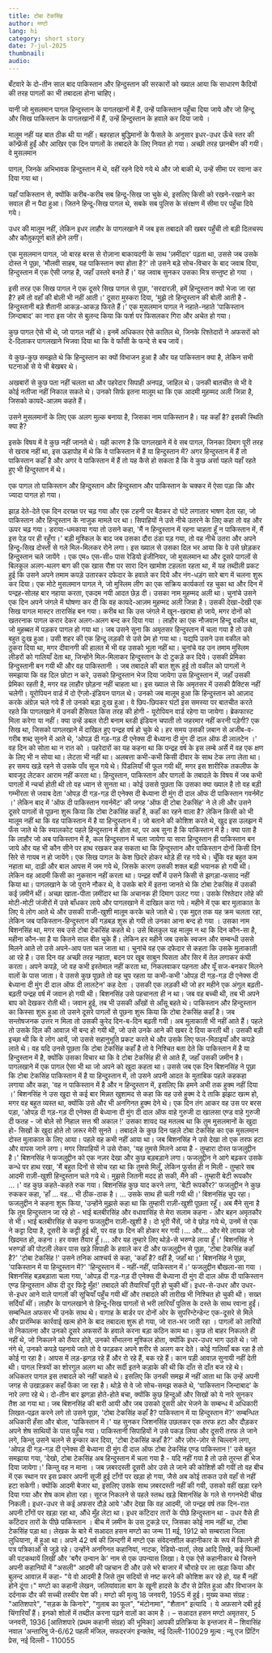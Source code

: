 ```yaml
---
title: टोबा टेकसिंह
author: मण्टो
lang: hi
category: short story
date: 7-jul-2025
thumbnail:
audio:
---
```


बँटवारे के दो-तीन साल बाद पाकिस्तान और हिन्दुस्तान की सरकारों को ख्याल
आया कि साधारण कैदियों की तरह पागलों का भी तबादला होना चाहिए।

यानी जो मुसलमान पागल हिन्दुस्तान के पागलखानों में हैं, उन्हें पाकिस्तान
पहुँचा दिया जाये और जो हिन्दू और सिख पाकिस्तान के पागलखानों में हैं,
उन्हें हिन्दुस्तान के हवाले कर दिया जाये ।

मालूम नहीं यह बात ठीक थी या नहीं। बहरहाल बुद्धिमानों के फैसले के
अनुसार इधर-उधर ऊँचे स्तर की कॉन्फ्रेंसें हुईं और आखिर एक दिन पागलों
के तबादले के लिए नियत हो गया।
अच्छी तरह छानबीन की गयी। वे मुसलमान

पागल, जिनके अभिभावक हिन्दुस्तान में थे, वहीं रहने दिये गये थे और जो
बाकी थे, उन्हें सीमा पर रवाना कर दिया गया था।

यहाँ पाकिस्तान से, क्योंकि
करीब-करीब सब हिन्दू-सिख जा चुके थे, इसलिए किसी को रखने-रखाने
का सवाल ही न पैदा हुआ। जितने हिन्दू-सिख पागल थे, सबके सब पुलिस
के संरक्षण में सीमा पर पहुँचा दिये गये।

उधर की मालूम नहीं, लेकिन इधर
लाहौर के पागलखाने में जब इस तबादले की खबर पहुँची तो बड़ी दिलचस्प
और कौतुकपूर्ण बातें होने लगीं।

एक मुसलमान पागल, जो बारह बरस से
रोज़ाना बाकायदगी के साथ 'ज़मींदार' पढ़ता था, उससे जब उसके दोस्त ने
पूछा, 'मौलवी साहब, यह पाकिस्तान क्या होता है?'
तो उसने बड़े सोच-विचार
के बाद जवाब दिया, हिन्दुस्तान में एक ऐसी जगह है, जहाँ उस्तरे बनते हैं।'
यह जवाब सुनकर उसका मित्र सन्तुष्ट हो गया ।

इसी तरह एक सिख पागल ने एक दूसरे सिख पागल से पूछा, 'सरदारज़ी,
हमें हिन्दुस्तान क्यों भेजा जा रहा है?
हमें तो वहाँ की बोली भी नहीं आती।'
दूसरा मुस्करा दिया, 'मुझे तो हिन्दुस्तान की बोली आती है - हिन्दुस्तानी
बड़े शैतानी आकड़-आकड़ फिरते हैं।'
एक मुसलमान पागल ने नहाते-नहाते 'पाकिस्तान ज़िन्दाबाद' का नारा इस
जोर से बुलन्द किया कि फर्श पर फिसलकर गिरा और अचेत हो गया।

कुछ पागल ऐसे भी थे, जो पागल नहीं थे। इनमें अधिकतर ऐसे कातिल थे, जिनके
रिश्तेदारों ने अफसरों को दे-दिलाकर पागलखाने भिजवा दिया था कि वे फाँसी
के फन्दे से बच जायें।

ये कुछ-कुछ समझते थे कि हिन्दुस्तान का क्यों विभाजन हुआ है और यह
पाकिस्तान क्या है, लेकिन सभी घटनाओं से ये भी बेखबर थे।

अखबारों से कुछ पता नहीं चलता था और पहरेदार सिपाही अनपढ़, जाहिल थे।
उनकी बातचीत से भी वे कोई नतीजा नहीं निकाल सकते थे।
उनको सिर्फ इतना मालूम था कि एक आदमी मुहम्मद अली जिन्ना है, जिसको कायदे-आज़म कहते हैं।

उसने मुसलमानों के लिए एक अलग मुल्क बनाया है, जिसका नाम
पाकिस्तान है। यह कहाँ है? इसकी स्थिति क्या है?

इसके विषय में वे कुछ नहीं जानते थे। यही कारण है कि पागलखाने में वे सब पागल, जिनका दिमाग
पूरी तरह से खराब नहीं था, इस ऊहापोह में थे कि वे पाकिस्तान में हैं या
हिन्दुस्तान में? अगर हिन्दुस्तान में हैं तो पाकिस्तान कहाँ है और अगर वे
पाकिस्तान में हैं तो यह कैसे हो सकता है कि वे कुछ अर्सा पहले यहाँ रहते
हुए भी हिन्दुस्तान में थे।

एक पागल तो पाकिस्तान और हिन्दुस्तान और हिन्दुस्तान
और पाकिस्तान के चक्कर में ऐसा पड़ा कि और ज्यादा पागल हो गया।

झाड़ देते-देते एक दिन दरख्त पर चढ़ गया और एक टहनी पर बैठकर दो घंटे लगातार
भाषण देता रहा, जो पाकिस्तान और हिन्दुस्तान के नाजुक मामले पर था।
सिपाहियों ने उसे नीचे उतरने के लिए कहा तो वह और ऊपर चढ़ गया।
डराया-धमकाया गया तो उसने कहा, 'मैं न हिन्दुस्तान में रहना चाहता हूँ न
पाकिस्तान में, मैं इस पेड़ पर ही रहूँगा।'
बड़ी मुश्किल के बाद जब उसका दौरा ठंडा पड़ गया, तो वह नीचे उतरा
और अपने हिन्दू-सिख दोस्तों से गले मिल-मिलकर रोने लगा।
इस ख्याल से
उसका दिल भर आया कि वे उसे छोड़कर हिन्दुस्तान चले जायेंगे ।
एक एम० एस-सी० पास रेडियो इंजीनियर, जो मुसलमान था और दूसरे
पागलों से बिलकुल अलग-थलग बाग की एक खास रौश पर सारा दिन
खामोश टहलता रहता था, में यह तब्दीली प्रकट हुई कि उसने अपने तमाम
कपड़े उतारकर दफेदार के हवाले कर दिये और नंग-धड़ंग सारे बाग में चलना
शुरू कर दिया।
एक मोटे मुसलमान पागल ने, जो मुस्लिम लीग का एक सक्रिय कार्यकर्ता
रह चुका था और दिन में पन्द्रह-सोलह बार नहाया करता, एकदम नयी आदत
छेड़ दी।
उसका नाम मुहम्मद अली था। चुनांचे उसने एक दिन अपने जंगले
में घोषणा कर दी कि वह कायदे-आज़म मुहम्मद अली जिन्ना है।
उसकी
देखा-देखी एक सिख पागल मास्टर तारासिंह बन गया। करीब था कि उस
जंगले में खून-खराबा हो जाये, मगर दोनों को खतरनाक पागल करार देकर
अलग-अलग बन्द कर दिया गया ।
लाहौर का एक नौजवान हिन्दू वकील था, जो मुहब्बत में पड़कर पागल
हो गया था।
जब उसने सुना कि अमृतसर हिन्दुस्तान में चला गया है तो उसे
बहुत दुःख हुआ। उसी शहर की एक हिन्दू लड़की से उसे प्रेम हो गया था।
यद्यपि उसने उस वकील को ठुकरा दिया था, मगर दीवानगी की हालत में
भी वह उसको भूला नहीं था।
चुनांचे वह उन तमाम मुस्लिम लीडरों को गालियाँ
देता था, जिन्होंने मिल-मिलाकर हिन्दुस्तान के दो टुकड़े कर दिये।
उसकी प्रेमिका
हिन्दुस्तानी बन गयी थी और वह पाकिस्तानी ।
जब तबादले की बात शुरू हुई तो वकील को पागलों ने समझाया कि वह
दिल छोटा न करे, उसको हिन्दुस्तान भेज दिया जायेगा उस हिन्दुस्तान में,
जहाँ उसकी प्रेमिका रहती है, मगर वह लाहौर छोड़ना नहीं चाहता था।
इस
ख्याल से कि अमृतसर में उसकी प्रैक्टिस नहीं चलेगी। यूरोपियन वार्ड में दो
ऐंग्लो-इंडियन पागल थे।
उनको जब मालूम हुआ कि हिन्दुस्तान को आज़ाद
करके अंग्रेज़ चले गये हैं तो उनको बड़ा दुःख हुआ।
वे छिप-छिपकर घंटों
इस समस्या पर बातचीत करते रहते कि पागलखाने में उनकी हैसियत किस
तरह की होगी - यूरोपियन वार्ड रहेगा या जायेगा।
ब्रेकफास्ट मिला करेगा
या नहीं। क्या उन्हें डबल रोटी बनाम ब्लडी इंडियन चपाती तो जहरमार नहीं
करनी पड़ेगी?
एक सिख था, जिसको पागलखाने में दाखिल हुए पन्द्रह वर्ष हो चुके थे।
हर समय उसकी ज़बान से अजीब-व-गरीब शब्द सुनने में आते थे, 'ओपड़
दी गड़-गड़ दी एनेक्स दी बेध्याना दी मुंग दी दाल ऑफ दी लालटेन ।'
वह
दिन को सोता था न रात को । पहरेदारों का यह कहना था कि पन्द्रह वर्ष के
इस लम्बे अर्से में वह एक क्षण के लिए भी न सोया था।
लेटता भी नहीं
था। अलबत्ता कभी-कभी किसी दीवार के साथ टेक लगा लेता था।
हर
समय खड़े रहने से उसके पाँव सूज गये थे।
पिंडलियाँ भी फूल गयी थीं,
मगर इस शारीरिक तकलीफ के बावजूद लेटकर आराम नहीं करता था।
हिन्दुस्तान, पाकिस्तान और पागलों के तबादले के विषय में जब कभी पागलों
में न्चर्चा होती थी तो वह ध्यान से सुनता था।
कोई उससे पूछता कि उसका
क्या ख्याल है तो वह बड़ी गम्भीरता से जवाब देता 'ओपड़ दी गड़-गड़ दी
एनेक्स दी बेध्याना दी मुंग दी दाल ऑफ दी पाकिस्तान गवर्नमेंट ।'
लेकिन बाद में 'ऑफ दी पाकिस्तान गवर्नमेंट' की जगह 'ऑफ दी टोबा
टेकसिंह' ने ले ली और उसने दूसरे पागलों से पूछना शुरू किया कि टोबा
टेकसिंह कहाँ है, कहाँ का रहने वाला है?
लेकिन किसी को भी मालूम नहीं
था कि वह पाकिस्तान में है या हिन्दुस्तान में।
जो बताने की कोशिश करते
थे, खुद इस उलझन में फँस जाते थे कि स्यालकोट पहले हिन्दुस्तान में होता
था, पर अब सुना है कि पाकिस्तान में है।
क्या पता है कि लाहौर जो अब
पाकिस्तान में है, कल हिन्दुस्तान में चला जायेगा या सारा हिन्दुस्तान ही पाकिस्तान
बन जाये और यह भी कौन सीने पर हाथ रखकर कह सकता था कि हिन्दुस्तान
और पाकिस्तान दोनों किसी दिन सिरे से गायब न हो जायेंगे।
एक सिख पागल के केश छिदरे होकर थोड़े ही रह गये थे।
चूँकि वह
बहुत कम नहाता था, दाढ़ी और बाल आपस में जम गये थे, जिसके कारण
उसकी शक्ल बड़ी भयानक हो गयी थी।
लेकिन वह आदमी किसी का नुकसान
नहीं करता था। पन्द्रह वर्षों में उसने किसी से झगड़ा-फसाद नहीं किया था।
पागलखाने के जो पुराने नौकर थे, वे उसके बारे में इतना जानते थे कि टोबा
टेकसिंह में उसकी कई ज़मीनें थीं।
अच्छा खाता-पीता ज़मींदार था कि अचानक
ही दिमाग उलट गया।
उसके रिश्तेदार लोहे की मोटी-मोटी जंजीरों में उसे बाँधकर
लाये और पागलखाने में दाखिल करा गये।
महीने में एक बार मुलाकात के लिए ये लोग आते थे और उसकी राजी-खुशी
मालूम करके चले जाते थे।
एक मुद्दत तक यह क्रम चलता रहा, लेकिन जब
पाकिस्तान-हिन्दुस्तान की गड़बड़ शुरू हो गयी तो उनका आना बन्द हो गया ।
उसका नाम बिशनसिंह था, मगर सब उसे टोबा टेकसिंह कहते थे।
उसे
बिलकुल यह मालूम न था कि दिन कौन-सा है, महीना कौन-सा है या कितने
साल बीत चुके हैं।
लेकिन हर महीने जब उसके स्वजन और सम्बन्धी उससे
मिलने आते तो उसे अपने-आप पता चल जाता था।
चुनांचे वह एक दफेदार
से कहता कि उसके मुलाकाती आ रहे है। उस दिन वह अच्छी तरह नहाता,
बदन पर खूब साबुन घिसता और सिर में तेल लगाकर कंघी करता।
अपने
कपड़े, जो वह कभी इस्तेमाल नहीं करता था, निकलवाकर पहनता और यूँ
सज-बनकर मिलने वालों के पास जाता।
वे उससे कुछ पूछते तो वह चुप
रहता या कभी-कभी 'ओपड़ दी गड़-गड़ दी एनेक्स दी बेध्याना दी मुंग दी
दाल ऑफ दी लालटेन' कह देता ।
उसकी एक लड़की थी जो हर महीने एक अंगुल बढ़ती-बढ़ती पन्द्रह वर्ष
में जवान हो गयी थी।
बिशनसिंह उसे पहचानता ही न था। जब वह बच्ची
थी, तब भी अपने बाप को देखकर रोती थी।
जवान हुई, तब भी उसकी
आँखों से आँसू बहते थे।
पाकिस्तान और हिन्दुस्तान का किस्सा शुरू हुआ तो उसने दूसरे पागलों से
पूछना शुरू किया कि टोबा टेकसिंह कहाँ है।
जब सन्तोषजनक उत्तर न मिला
तो उसकी कुरेद दिन-ब-दिन बढ़ती गयी। अब मुलाकाती भी नहीं आते हैं।
पहले तो उसके दिल की आवाज़ भी बन्द हो गयी थी, जो उसे उनके आने
की खबर दे दिया करती थी।
उसकी बड़ी इच्छा थी कि वे लोग आयें, जो उससे सहानुभूति प्रकट करते
थे और उसके लिए फल-मिठाइयाँ और कपड़े लाते थे।
वह यदि उनसे पूछता
कि टोबा टेकसिंह कहाँ है तो वे निश्चित बता देते कि पाकिस्तान में है या
हिन्दुस्तान में है, क्योंकि उसका विचार था कि वे टोबा टेकसिंह ही से आते
हैं, जहाँ उसकी ज़मीन है।
पागलखाने में एक पागल ऐसा भी था जो अपने को खुदा कहता था।
उससे जब एक दिन बिशनसिंह ने पूछा कि टोबा टेकसिंह पाकिस्तान में है या
हिन्दुस्तान में, तो उसने अपनी आदत के मुताबिक पहले कहकहा लगाया और
कहा, 'वह न पाकिस्तान में है और न हिन्दुस्तान में, इसलिए कि हमने अभी
तक हुक्म नहीं दिया ।'
बिशनसिंह ने उस खुदा से कई बार मिन्नत खुशामद से कहा कि वह उसे
हुक्म दे दे ताकि झंझट खत्म हो, मगर वह बहुत व्यस्त था, क्योंकि उसे और
भी अनगिनत हुक्म देने थे। एक दिन तंग आकर वह उस पर बरस पड़ा, 'ओपड़
दी गड़-गड़ दी एनेक्स दी बेध्याना दी मुंग दी दाल ऑफ वाहे गुरुजी दा खालसा
एण्ड वाहे गुरुजी दी फतह - जो बोले सो निहाल सत्त श्री अकाल !'
उसका शायद यह मतलब था कि तुम मुसलमानों के खुदा हो- सिखों
के खुदा होते तो ज़रूर मेरी सुनते ।
तबादले के कुछ दिन पहले टोबा टेकसिंह का एक मुसलमान दोस्त मुलाकात
के लिए आया।
पहले वह कभी नहीं आया था। जब बिशनसिंह ने उसे देखा
तो एक तरफ हटा और वापस जाने लगा।
मगर सिपाहियों ने उसे रोका, 'यह
तुमसे मिलने आया है - तुम्हारा दोस्त फजलुद्दीन है।'
बिशनसिंह ने फजलुद्दीन को एक नज़र देखा और कुछ बड़बड़ाने लगा।
फजलुद्दीन ने आगे बढ़कर उसके कन्धे पर हाथ रखा, 'मैं बहुत दिनों से सोच
रहा था कि तुमसे मिलूँ, लेकिन फुर्सत ही न मिली - तुम्हारे सब आदमी
राज़ी-खुशी हिन्दुस्तान चले गये थे।
मुझसे जितनी मदद हो सकी, मैंने
की - तुम्हारी बेटी रूपकौर ...।'
वह कुछ कहते-कहते रुक गया। बिशनसिंह कुछ याद करने लगा, 'बेटी
रूपकौर?'
फजलुद्दीन ने कुछ रुककर कहा, 'हाँ ... वह... भी ठीक-ठाक है।
... उसके साथ ही चली गयी थी।'
बिशनसिंह चुप रहा। फजलुद्दीन ने कहना शुरू किया, 'उन्होंने मुझसे कहा
था कि तुम्हारी राज़ी-खुशी पूछता रहूँ।
अब मैंने सुना है कि तुम हिन्दुस्तान जा
रहे हो - भाई बलबीरसिंह और वधावासिंह से मेरा सलाम कहना -
और
बहन अमृतकौर से भी।
भाई बलबीरसिंह से कहना फजलुद्दीन राज़ी-खुशी
है। दो भूरी भैंसें, जो वे छोड़ गये थे, उनमें से एक ने कट्टा दिया है, दूसरी के
कट्टी हुई थी, पर वह छः दिन की होकर मर गयी।... और... और मेरे
लायक जो खिदमत हो, कहना।
हर वक्त तैयार हूँ।... और यह तुम्हारे लिए
थोड़े-से भरुण्डे लाया हूँ।'
बिशनसिंह ने भरुण्डों की पोटली लेकर पास खड़े सिपाही के हवाले कर
दी और फजलुद्दीन से पूछा, 'टोबा टेकसिंह कहाँ है?'
'टोबा टेकसिंह !' उसने तनिक आश्चर्य से कहा, 'कहाँ है? वहीं है, जहाँ था।'
बिशनसिंह ने पूछा, 'पाकिस्तान में या हिन्दुस्तान में?'
'हिन्दुस्तान में - नहीं-नहीं, पाकिस्तान में।' फजलुद्दीन बौखला-सा गया ।
बिशनसिंह बड़बड़ाता चला गया, 'ओपड़ दी गड़-गड़ दी एनेक्स दी बेध्याना
दी मुंग दी दाल ऑफ दी पाकिस्तान एण्ड हिन्दुस्तान ऑफ दी दुर फिट्टे मुँह!'
तबादले की तैयारियाँ पूरी हो चुकी थीं। इधर-से-उधर और उधर-से-इधर आने
वाले पागलों की सूचियाँ पहुँच गयी थीं और तबादले की तारीख भी निश्चित
हो चुकी थी।
सख्त सर्दियाँ थीं। लाहौर के पागलखाने से हिन्दू-सिख पागलों
से भरी लारियाँ पुलिस के दस्ते के साथ रवाना हुईं।
सम्बन्धित अफसर भी
उनके साथ थे। वागाह के बार्डर पर दोनों ओर के सुपरिन्टेन्डेन्ट एक-दूसरे से
मिले और प्रारंम्भिक कार्रवाई खत्म होने के बाद तबादला शुरू हो गया, जो
रात-भर जारी रहा ।
पागलों को लारियों से निकालना और उनको दूसरे अफसरों के हवाले
करना बड़ा कठिन काम था।
कुछ तो बाहर निकलते ही नहीं थे, जो निकलने
को तैयार होते, उनको सँभालना मुश्किल होता, क्योंकि इधर-उधर भाग उठते
थे।
जो नंगे थे, उनको कपड़े पहनाये जाते तो वे फाड़कर अपने शरीर से
अलग कर देते।
कोई गालियाँ बक रहा है तो कोई गा रहा है।
आपस में
लड़-झगड़ रहे हैं और रो रहे हैं, बक रहे हैं। कान पड़ी आवाज़ सुनायी नहीं
देती थी।
पागल स्त्रियों का शोरगुल अलग था और सर्दी इतने कड़ाके की
थी कि दाँत से दाँत बज रहे थे।
अधिकतर पागल इस तबादले को नहीं चाहते थे। इसलिए कि उनकी समझ
में नहीं आता था कि उन्हें अपनी जगह से उखाड़कर कहाँ फेंका जा रहा है।
थोड़े से वे जो सोच-समझ सकते थे, 'पाकिस्तान जिन्दाबाद' के नारे लगा रहे
थे।
दो-तीन बार झगड़ा होते-होते बचा, क्योंकि कुछ हिन्दुओं और सिखों को
ये नारे सुनकर तैश आ गया था।
जब बिशनसिंह की बारी आयी और जब उसको दूसरी ओर भेजने के सम्बन्ध
में अधिकारी लिखत-पढ़त करने लगे तो उसने पूछा, 'टोबा टेकसिंह कहाँ है?
पाकिस्तान में या हिन्दुस्तान में?'
सम्बन्धित अधिकारी हँसा और बोला, 'पाकिस्तान में।'
यह सुनकर जिशनसिंह उछलकर एक तरफ हटा और दौड़कर अपने शेष
साथियों के पास पहुँच गया।
पाकिस्तानी सिपाहियों ने उसे पकड़ लिया और
दूसरी तरफ ले जाने लगे, किन्तु उसने चलने से इन्कार कर दिया, 'टोबा टेकसिंह
कहाँ है?'
और ज़ोर-ज़ोर से चिल्लाने लगा, 'ओपड़ दी गड़-गड़ दी एनेक्स दी
बेध्याना दी मुंग दी दाल ऑफ टोबा टेकसिंह एण्ड पाकिस्तान !'
उसे बहुत समझाया गया, 'देखो, टोबा टेकसिंह अब हिन्दुस्तान में चला
गया है - यदि नहीं गया है तो उसे तुरन्त ही भेज दिया जायेगा।'
किन्तु वह
न माना । जब ज़बरदस्ती दूसरी ओर उसे ले जाने की कोशिशें की गयीं तो
वह बीच में एक स्थान पर इस प्रकार अपनी सूजी हुई टाँगों पर खड़ा हो गया,
जैसे अब कोई ताकत उसे वहाँ से नहीं हटा सकेगी।
क्योंकि आदमी बेजार
था, इसलिए उसके साथ ज़बरदस्ती नहीं की गयी, उसको वहीं खड़ा रहने दिया
गया और शेष काम होता रहा।
सूरज निकलने से पहले स्तब्ध खड़े बिशनसिंह के गले से गगनभेदी चीख
निकली।
इधर-उधर से कई अफसर दौड़े आये 'और देखा कि वह आदमी,
जो पन्द्रह वर्ष तक दिन-रात अपनी टाँगों पर खड़ा रहा था, औंधे मुँह लेटा
था।
इधर काँटेदार तारों के पीछे हिन्दुस्तान था - उधर वैसे ही काँटेदार तारों
के पीछे पाकिस्तान ।
बीच में ज़मीन के उस टुकड़े पर, जिसका कोई नाम नहीं
था, टोबा टेकसिंह पड़ा था।
लेखक के बारे में
सआदत हसन मण्टो का जन्म 11 मई, 1912 को सम्बराला जिला लुधियाना, में हुआ
था।
अपने 42 वर्ष की ज़िन्दगी में मण्टो एक संवेदनशील कहानीकार के रूप में कितने
ही पत्र पत्रिकाओं से जुड़े रहे।
उन्होंने अनगिनत कहानियां, नाटक, रेडियो-वार्ता, लेख
आदि लिखे, कई फिल्मों की पटकथायें लिखीं और 'बगैर उन्वान के' नाम से एक
उपन्यास लिखा।
वे एक ऐसे कहानीकार थे जिसने अपनी कहानियों में "असली"
आदमी की पहचान दी और उसे भरे बाजार में चौराहे पर ला खड़ा किया और बुलन्द
आवाज़ में कहा- "ये वो आदमी है जिसे तुम सदियों से नष्ट करने की कोशिश कर
रहे हो, यह मैं नहीं होने दूंगा।"
मण्टो का कहानी लेखन, जलियांवाला बाग के खूनी हादसे के दौर से प्रेरित हुआ और
विभाजन के दर्दनाक दौर की सच्ची तस्वीर पेश की।
मण्टो की मृत्यु 18 जनवरी, 1955
में हुई।
मुख्य कथा संग्रह : "आतिशपारे", "सड़क के किनारे", "गुलाब का फूल",
"मंटोनामा", "शैतान" इत्यादि ।
ये अफ़साने दबी हुई चिंगारियाँ हैं। इनको शोलों
में तब्दील करना पढ़ने वालों का काम है ।
– सआदत हसन मण्टो
अमृतसर, 5 जनवरी, 1936
[आतिशपारे (प्रथम कहानी संग्रह) की भूमिका]
आपकी प्रतिक्रिया के इन्तजार में –
शिवासिंह नवाल
'अन्तारिमु
जे-6/62 पहली मंजिल, सफदरजंग इन्क्लेव,
नई दिल्ली-110029
मूल्य : न्यू एज प्रिंटिंग प्रेस, नई दिल्ली - 110055

```

```
